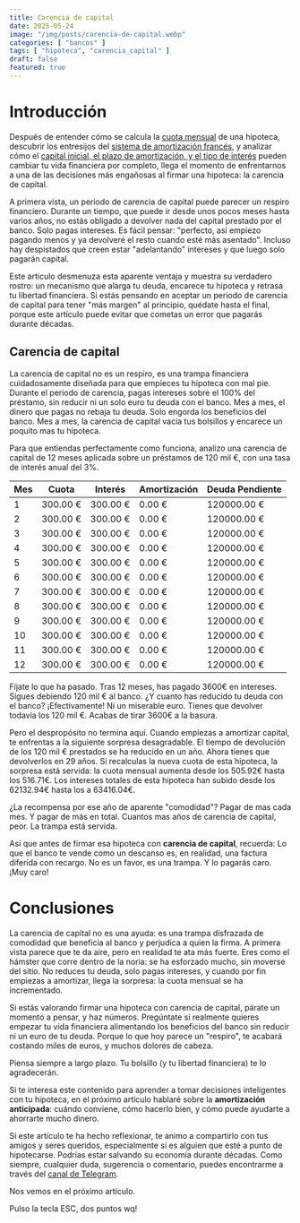 ```yaml
---
title: Carencia de capital
date: 2025-05-24
image: "/img/posts/carencia-de-capital.webp"
categories: [ "bancos" ]
tags: [ "hipoteca", "carencia_capital" ]
draft: false
featured: true
---
```


# Introducción

Después de entender cómo se calcula la [cuota mensual](/post/2025/hiputecado) de una hipoteca, descubrir los entresijos del [sistema de amortización francés](/post/2025/sistema-amortizacion-frances), y analizar cómo el [capital inicial, el plazo de amortización, y el tipo de interés](/post/2025/estudio-variables-hipoteca) pueden cambiar tu vida financiera por completo, llega el momento de enfrentarnos a una de las decisiones más engañosas al firmar una hipoteca: la carencia de capital.

A primera vista, un periodo de carencia de capital puede parecer un respiro financiero. Durante un tiempo, que puede ir desde unos pocos meses hasta varios años, no estás obligado a devolver nada del capital prestado por el banco. Solo pagas intereses. Es fácil pensar: "perfecto, así empiezo pagando menos y ya devolveré el resto cuando esté más asentado". Incluso hay despistados que creen estar "adelantando" intereses y que luego solo pagarán capital.

Este articulo desmenuza esta aparente ventaja y muestra su verdadero rostro: un mecanismo que alarga tu deuda, encarece tu hipoteca y retrasa tu libertad financiera. Si estás pensando en aceptar un periodo de carencia de capital para tener "más margen" al principio, quédate hasta el final, porque este artículo puede evitar que cometas un error que pagarás durante décadas.

## Carencia de capital

La carencia de capital no es un respiro, es una trampa financiera cuidadosamente diseñada para que empieces tu hipoteca con mal pie. Durante el periodo de carencia, pagas intereses sobre el 100% del préstamo, sin reducir ni un solo euro tu deuda con el banco. Mes a mes, el dinero que pagas no rebaja tu deuda. Solo engorda los beneficios del banco. Mes a mes, la carencia de capital vacía tus bolsillos y encarece un poquito mas tu hipoteca.

Para que entiendas perfectamente como funciona, analizo una carencia de capital de 12 meses aplicada sobre un préstamos de 120 mil €, con una tasa de interés anual del 3%.

| Mes   | Cuota     | Interés   | Amortización | Deuda Pendiente |
|-------|-----------|-----------|--------------|-----------------|
|  1    | 300.00 €  | 300.00 €  | 0.00 €       | 120000.00 €     |
|  2    | 300.00 €  | 300.00 €  | 0.00 €       | 120000.00 €     |
|  3    | 300.00 €  | 300.00 €  | 0.00 €       | 120000.00 €     |
|  4    | 300.00 €  | 300.00 €  | 0.00 €       | 120000.00 €     |
|  5    | 300.00 €  | 300.00 €  | 0.00 €       | 120000.00 €     |
|  6    | 300.00 €  | 300.00 €  | 0.00 €       | 120000.00 €     |
|  7    | 300.00 €  | 300.00 €  | 0.00 €       | 120000.00 €     |
|  8    | 300.00 €  | 300.00 €  | 0.00 €       | 120000.00 €     |
|  9    | 300.00 €  | 300.00 €  | 0.00 €       | 120000.00 €     |
| 10    | 300.00 €  | 300.00 €  | 0.00 €       | 120000.00 €     |
| 11    | 300.00 €  | 300.00 €  | 0.00 €       | 120000.00 €     |
| 12    | 300.00 €  | 300.00 €  | 0.00 €       | 120000.00 €     |

Fíjate lo que ha pasado. Tras 12 meses, has pagado 3600€ en intereses. Sigues debiendo 120 mil € al banco. ¿Y cuanto has reducido tu deuda con el banco? ¡Efectivamente! Ni un miserable euro. Tienes que devolver todavía los 120 mil €. Acabas de tirar 3600€ a la basura.

Pero el despropósito no termina aquí. Cuando empiezas a amortizar capital, te enfrentas a la siguiente sorpresa desagradable. El tiempo de devolución de los 120 mil € prestados se ha reducido en un año. Ahora tienes que devolverlos en 29 años. Si recalculas la nueva cuota de esta hipoteca, la sorpresa está servida: la cuota mensual aumenta desde los 505.92€ hasta los 516.71€. Los intereses totales de esta hipoteca han subido desde los 62132.94€ hasta los a 63416.04€.

¿La recompensa por ese año de aparente "comodidad"? Pagar de mas cada mes. Y pagar de más en total. Cuantos mas años de carencia de capital, peor. La trampa está servida.

Así que antes de firmar esa hipoteca con **carencia de capital**, recuerda: Lo que el banco te vende como un descanso es, en realidad, una factura diferida con recargo. No es un favor, es una trampa. Y lo pagarás caro. ¡Muy caro!

# Conclusiones

La carencia de capital no es una ayuda: es una trampa disfrazada de comodidad que beneficia al banco y perjudica a quien la firma. A primera vista parece que te da aire, pero en realidad te ata más fuerte. Eres como el hámster que corre dentro de la noria: se ha esforzado mucho, sin moverse del sitio. No reduces tu deuda, solo pagas intereses, y cuando por fin empiezas a amortizar, llega la sorpresa: la cuota mensual se ha incrementado.

Si estás valorando firmar una hipoteca con carencia de capital, párate un momento a pensar, y haz números. Pregúntate si realmente quieres empezar tu vida financiera alimentando los beneficios del banco sin reducir ni un euro de tu deuda. Porque lo que hoy parece un "respiro", te acabará costando miles de euros, y muchos dolores de cabeza.

Piensa siempre a largo plazo. Tu bolsillo (y tu libertad financiera) te lo agradecerán.

Si te interesa este contenido para aprender a tomar decisiones inteligentes con tu hipoteca, en el próximo artículo hablaré sobre la **amortización anticipada**: cuándo conviene, cómo hacerlo bien, y cómo puede ayudarte a ahorrarte mucho dinero.

Si este artículo te ha hecho reflexionar, te animo a compartirlo con tus amigos y seres queridos, especialmente si es alguien que esté a punto de hipotecarse. Podrías estar salvando su economía durante décadas. Como siempre, cualquier duda, sugerencia o comentario, puedes encontrarme a través del [canal de Telegram](https://t.me/lateclaescape).

Nos vemos en el próximo artículo.

Pulso la tecla ESC, dos puntos wq!

